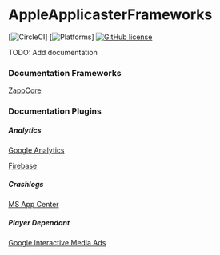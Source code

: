 # AppleApplicasterFrameworks

[![CircleCI](https://circleci.com/gh/applicaster/AppleApplicasterFrameworks.svg?style=svg&circle-token=8fedcc78af0010cec307b550771857ed27eee835)]
[![Platforms](https://img.shields.io/badge/Platforms-iOS%20|%20tvOS-f6b854.svg)]
[![GitHub license](https://img.shields.io/github/license/applicaster/AppleApplicasterFrameworks)](https://github.com/applicaster/AppleApplicasterFrameworks/blob/master/LICENSE)

TODO: Add documentation

### Documentation Frameworks

[ZappCore](https://applicaster.github.io/AppleApplicasterFrameworks/ZappCore/index.html)

### Documentation Plugins

##### Analytics

[Google Analytics](https://applicaster.github.io/AppleApplicasterFrameworks/ZappGoogleAnalytics/index.html)

[Firebase](https://applicaster.github.io/AppleApplicasterFrameworks/ZappFirebaseAnalytics/index.html)

##### Crashlogs

[MS App Center](https://applicaster.github.io/AppleApplicasterFrameworks/ZappCrashlogsMsAppCenter/index.html)

##### Player Dependant

[Google Interactive Media Ads](https://applicaster.github.io/AppleApplicasterFrameworks/ZappGoogleInteractiveMediaAds/index.html)
